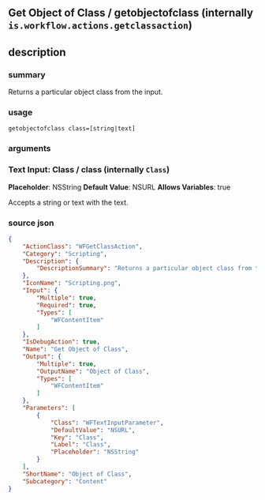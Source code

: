 
## Get Object of Class / getobjectofclass (internally `is.workflow.actions.getclassaction`)



## description
### summary
Returns a particular object class from the input.


### usage
`getobjectofclass class=[string|text]`

### arguments
### Text Input: Class / class (internally `Class`)
**Placeholder**: NSString
**Default Value**: NSURL
**Allows Variables**: true


Accepts a string 
or text
with the text.

### source json

```json
{
	"ActionClass": "WFGetClassAction",
	"Category": "Scripting",
	"Description": {
		"DescriptionSummary": "Returns a particular object class from the input."
	},
	"IconName": "Scripting.png",
	"Input": {
		"Multiple": true,
		"Required": true,
		"Types": [
			"WFContentItem"
		]
	},
	"IsDebugAction": true,
	"Name": "Get Object of Class",
	"Output": {
		"Multiple": true,
		"OutputName": "Object of Class",
		"Types": [
			"WFContentItem"
		]
	},
	"Parameters": [
		{
			"Class": "WFTextInputParameter",
			"DefaultValue": "NSURL",
			"Key": "Class",
			"Label": "Class",
			"Placeholder": "NSString"
		}
	],
	"ShortName": "Object of Class",
	"Subcategory": "Content"
}
```
